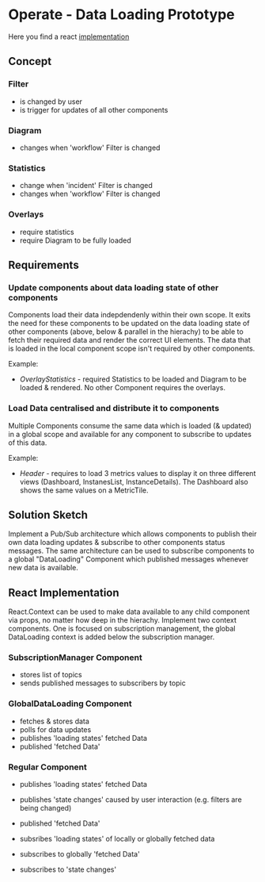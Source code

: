 # Operate - Data Loading Prototype

Here you find a react [implementation](https://github.com/fh48/Operate-Data-Loading-Prototype-React) 

## Concept 

### Filter
* is changed by user 
* is trigger for updates of all other components

### Diagram 
* changes when 'workflow' Filter is changed 

### Statistics
* change when 'incident' Filter is changed
* changes when 'workflow' Filter is changed 

### Overlays 
* require statistics 
* require Diagram to be fully loaded 


## Requirements

### Update components about data loading state of other components 

Components load their data indepdendenly within their own scope. It exits the need for these components to be updated on the data loading state of other components (above, below & parallel in the hierachy) to be able to fetch their required data and render the correct UI elements. The data that is loaded in the local component scope isn't required by other components. 

Example: 
* *OverlayStatistics* - required Statistics to be loaded and Diagram to be loaded & rendered. No other Component requires the overlays. 

### Load Data centralised and distribute it to components

Multiple Components consume the same data which is loaded (& updated) in a global scope and available for any component to subscribe to updates of this data. 

Example: 
* *Header* - requires to load 3 metrics values to display it on three different views (Dashboard, InstanesList, InstanceDetails). The Dashboard also shows the same values on a MetricTile.


## Solution Sketch

Implement a Pub/Sub architecture which allows components to publish their own data loading updates & subscribe to other components status messages. The same architecture can be used to subscribe components to a global "DataLoading" Component which published messages whenever new data is available.   

## React Implementation 

React.Context can be used to make data available to any child component via props, no matter how deep in the hierachy.
Implement two context components. One is focused on subscription management, the global DataLoading context is added below the 
subscription manager.

### SubscriptionManager Component 
* stores list of topics
* sends published messages to subscribers by topic 


### GlobalDataLoading Component 
* fetches & stores data 
* polls for data updates 
* publishes 'loading states' fetched Data
* published 'fetched Data'

### Regular Component 
* publishes 'loading states' fetched Data
* publishes 'state changes' caused by user interaction (e.g. filters are being changed)
* published 'fetched Data'

* subsribes 'loading states' of locally or globally fetched data
* subscribes to globally 'fetched Data'
* subscribes to 'state changes'
